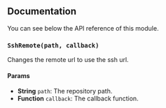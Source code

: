 ## Documentation

You can see below the API reference of this module.

### `SshRemote(path, callback)`
Changes the remote url to use the ssh url.

#### Params
- **String** `path`: The repository path.
- **Function** `callback`: The callback function.

